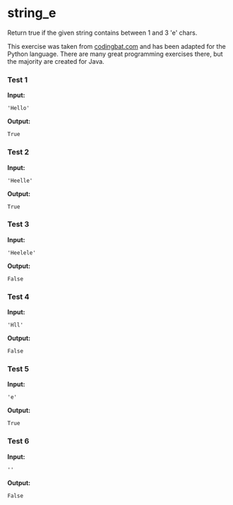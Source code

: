 # string_e





Return true if the given string contains between 1 and 3 'e' chars.

This exercise was taken from [codingbat.com](https://codingbat.com/prob/p173784) and has been adapted for the Python language. There are many great programming exercises there, but the majority are created for Java.






### Test 1
**Input:**
```
'Hello'
```
**Output:**
```
True
```
### Test 2
**Input:**
```
'Heelle'
```
**Output:**
```
True
```
### Test 3
**Input:**
```
'Heelele'
```
**Output:**
```
False
```
### Test 4
**Input:**
```
'Hll'
```
**Output:**
```
False
```
### Test 5
**Input:**
```
'e'
```
**Output:**
```
True
```
### Test 6
**Input:**
```
''
```
**Output:**
```
False
```

